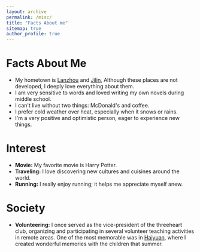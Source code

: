 ```yaml
---
layout: archive
permalink: /misc/
title: "Facts About me"
sitemap: true
author_profile: true
---
```

# Facts About Me


- My hometown is [Lanzhou](https://en.wikipedia.org/wiki/Lanzhou) and [Jilin](https://en.wikipedia.org/wiki/Jilin), Although these places are not developed, I deeply love everything about them.
- I am very sensitive to words and loved writing my own novels during middle school.
- I can't live without two things: McDonald's and coffee.
- I prefer cold weather over heat, especially when it snows or rains.
- I'm a very positive and optimistic person, eager to experience new things.


# Interest

- **Movie:** My favorite movie is Harry Potter.
- **Traveling:** I love discovering new cultures and cuisines around the world.
- **Running:** I really enjoy running; it helps me appreciate myself anew.
# Society

- **Volunteering:** I once served as the vice-president of the threeheart club, organizing and participating in several volunteer teaching activities in remote areas. One of the most memorable was in [Haiyuan](https://en.wikipedia.org/wiki/Haiyuan_County), where I created wonderful memories with the children that summer.
